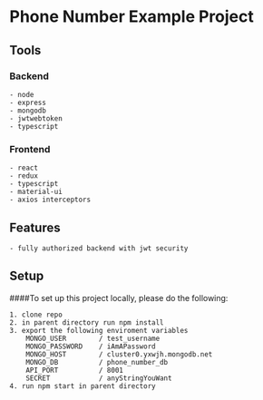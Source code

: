 # Phone Number Example Project

## Tools
### Backend
    - node
    - express
    - mongodb
    - jwtwebtoken
    - typescript
### Frontend
    - react
    - redux
    - typescript
    - material-ui
    - axios interceptors

## Features
    - fully authorized backend with jwt security


## Setup

####To set up this project locally, please do the following:

    1. clone repo
    2. in parent directory run npm install
    3. export the following enviroment variables
        MONGO_USER        / test_username
        MONGO_PASSWORD    / iAmAPassword
        MONGO_HOST        / cluster0.yxwjh.mongodb.net
        MONGO_DB          / phone_number_db
        API_PORT          / 8001
        SECRET            / anyStringYouWant
    4. run npm start in parent directory